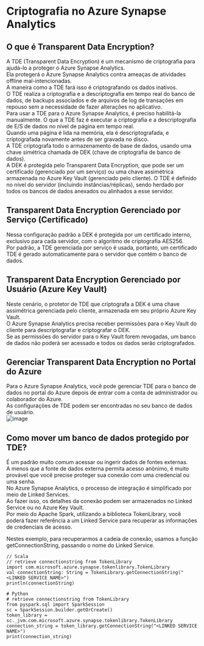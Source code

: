 # Criptografia no Azure Synapse Analytics
## O que é Transparent Data Encryption?
A TDE (Transparent Data Encryption) é um mecanismo de criptografia para ajudá-lo a proteger o Azure Synapse Analytics.<br>
Ela protegerá o Azure Synapse Analytics contra ameaças de atividades offline mal-intencionadas.<br>
A maneira como a TDE fará isso é criptografando os dados inativos.<br>
O TDE realiza a criptografia e a descriptografia em tempo real do banco de dados, de backups associados e de arquivos de log de transações em repouso sem a necessidade de fazer alterações no aplicativo.<br>
Para usar a TDE para o Azure Synapse Analytics, é preciso habilitá-la manualmente.
O que a TDE faz é executar a criptografia e a descriptografia de E/S de dados no nível de página em tempo real.<br>
Quando uma página é lida na memória, ela é descriptografada, e criptografada novamente antes de ser gravada no disco.<br>
A TDE criptografa todo o armazenamento de base de dados, usando uma chave simétrica chamada de DEK (chave de criptografia de banco de dados).<br>
A DEK é protegida pelo Transparent Data Encryption, que pode ser um certificado (gerenciado por um serviço) ou uma chave assimétrica armazenada no Azure Key Vault (gerenciado pelo cliente).
O TDE é definido no nível do servidor (incluindo instâncias/réplicas), sendo herdado por todos os bancos de dados anexados ou alinhados a esse servidor.<br>

## Transparent Data Encryption Gerenciado por Serviço (Certificado)
Nessa configuração padrão a DEK é protegida por um certificado interno, exclusivo para cada servidor, com o algoritmo de criptografia AES256.<br>
Por padrão, a TDE gerenciada por serviço é usada, portanto, um certificado TDE é gerado automaticamente para o servidor que contém o banco de dados.<br>

## Transparent Data Encryption Gerenciado por Usuário (Azure Key Vault)
Neste cenário, o protetor de TDE que criptografa a DEK é uma chave assimétrica gerenciada pelo cliente, armazenada em seu próprio Azure Key Vault.<br>
O Azure Synapse Analytics precisa receber permissões para o Key Vault do cliente para descriptografar e criptografar o DEK.<br>
Se as permissões do servidor para o Key Vault forem revogadas, um banco de dados não poderá ser acessado e todos os dados serão criptografados.

## Gerenciar Transparent Data Encryption no Portal do Azure
Para o Azure Synapse Analytics, você pode gerenciar TDE para o banco de dados no portal do Azure depois de entrar com a conta de administrador ou colaborador do Azure.<br>
As configurações de TDE podem ser encontradas no seu banco de dados de usuário.<br>
![image](https://user-images.githubusercontent.com/88280223/159047015-0038ef11-6011-4bb7-a376-b04472c2976b.png)<br>

## Como mover um banco de dados protegido por TDE?
É um padrão muito comum acessar ou ingerir dados de fontes externas.<br>
A menos que a fonte de dados externa permita acesso anônimo, é muito provável que você precise proteger sua conexão com uma credencial ou uma senha.<br>
No Azure Synapse Analytics, o processo de integração é simplificado por meio de Linked Services.<br>
Ao fazer isso, os detalhes da conexão podem ser armazenados no Linked Service ou no Azure Key Vault.<br>
Por meio do Apache Spark, utilizando a biblioteca TokenLibrary, você poderá fazer referência a um Linked Service para recuperar as informações de credenciais de acesso.

Nestes exemplo, para recuperarmos a cadeia de conexão, usamos a função getConnectionString, passando o nome do Linked Service.
```
// Scala
// retrieve connectionstring from TokenLibrary
import com.microsoft.azure.synapse.tokenlibrary.TokenLibrary
val connectionString: String = TokenLibrary.getConnectionString("<LINKED SERVICE NAME>")
println(connectionString)
```

```
# Python
# retrieve connectionstring from TokenLibrary
from pyspark.sql import SparkSession
sc = SparkSession.builder.getOrCreate()
token_library = sc._jvm.com.microsoft.azure.synapse.tokenlibrary.TokenLibrary
connection_string = token_library.getConnectionString("<LINKED SERVICE NAME>")
print(connection_string)
```
